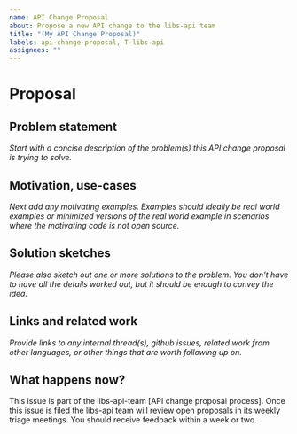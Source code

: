 ```yaml
---
name: API Change Proposal
about: Propose a new API change to the libs-api team
title: "(My API Change Proposal)"
labels: api-change-proposal, T-libs-api
assignees: ""
---
```


# Proposal

## Problem statement

_Start with a concise description of the problem(s) this API change proposal is trying to solve._

## Motivation, use-cases

_Next add any motivating examples. Examples should ideally be real world examples or minimized versions of the real world example in scenarios where the motivating code is not open source._

## Solution sketches

_Please also sketch out one or more solutions to the problem. You don't have to have all the details worked out, but it should be enough to convey the idea._

## Links and related work

_Provide links to any internal thread(s), github issues, related work from other languages, or other things that are worth following up on._

## What happens now?

This issue is part of the libs-api-team [API change proposal process]. Once this issue is filed the libs-api team will review open proposals in its weekly triage meetings. You should receive feedback within a week or two.

[API change proposal]: https://std-dev-guide.rust-lang.org/feature-lifecycle/api-change-proposal.html
